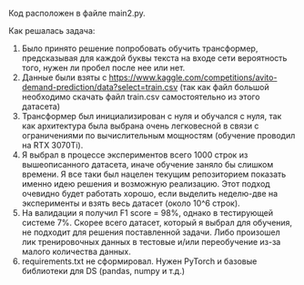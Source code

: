 Код расположен в файле main2.py.

Как решалась задача:
1. Было принято решение попробовать обучить трансформер, предсказывая для каждой буквы текста на входе сети вероятность того, нужен ли пробел после нее или нет.
2. Данные были взяты с https://www.kaggle.com/competitions/avito-demand-prediction/data?select=train.csv (так как файл большой необходимо скачать файл train.csv самостоятельно из этого датасета)
3. Трансформер был инициализирован с нуля и обучался с нуля, так как архитектура была выбрана очень легковесной в связи с ограничениями по вычислительным мощностям (обучение проводил на RTX 3070Ti).
4. Я выбрал в процессе экспериментов всего 1000 строк из вышеописанного датасета, иначе обучение заняло бы слишком времени. Я все таки был нацелен текущим репозиторием показать именно идею решения и возможную реализацию. Этот подход очевидно будет работать хорошо, если выделить неделю-две на эксперименты и взять весь датасет (около 10^6 строк).
5. На валидации я получил F1 score = 98%, однако в тестирующей системе 7%. Скорее всего датасет, который я выбрал для обучения, не подходит для решения поставленной задачи. Либо произошел лик тренировочных данных в тестовые и/или переобучение из-за малого количества данных.
6. requirements.txt не сформировал. Нужен PyTorch и базовые библиотеки для DS (pandas, numpy и т.д.)
